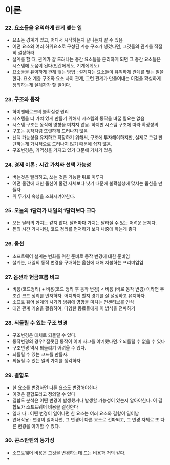 # 이론

### 22. 요소들을 유익하게 관게 맺는 일
* 요소는 경계가 있고, 어디서 시작하는지 끝나는지 알 수 있음
* 어떤 요소와 여러 하위요소로 구성된 계층 구조가 생겼다면, 그것들의 관계를 적절히 설정하라
* 설계를 할 때, 관계가 잘 드러나는 중간 요소들을 분리하게 되면 그 중간 요소들은 시스템에 도움이 된다(인간에게도, 기계에게도)
* 요소들을 유익하게 관계 맺는 방법 : 설계자는 요소들이 유익하게 관계를 맺는 일을 한다. 요소 계층 구조와 요소 사이 관계, 그런 관계가 만들어내는 이점을 확실하게 정의하는게 설계자가 할 일이다.

### 23. 구조와 동작
* 하이젠베르크의 불확실성 원리
* 시스템을 더 가치 있게 만들기 위해서 시스템의 동작을 바꿀 필요는 없음
* 시스템 구조는 동작에 영향을 미치지 않음. 하지만 시스템 구조에 따라 확장성의
* 구조는 동작처럼 또렷하게 드러나지 않음
* 선택 가능성을 유지하고 확장하기 위해서, 구조에 투자해야하지만, 실제로 그걸 판단하는게 가시적으로 드러나지 않기 때문에 쉽지 않음.
* 구조변경은, 가역성을 가지고 있기 떄문에 가치가 있음

### 24. 경제 이론 : 시간 가치와 선택 가능성
* 버는것은 빨리하고, 쓰는 것은 가능한 뒤로 미루자
* 어떤 물건에 대한 옵션이 물건 자체보다 낫기 때문에 불확실성에 맞서는 옵션을 만들자
* 위 두가지 속성을 조화시켜야한다.

### 25. 오늘의 1달러가 내일의 1달러보다 크다
* 모든 달러의 가치는 같지 않다. 달러마다 가치는 달라질 수 있는 어려운 문제다.
* 돈의 시간 가치처럼, 코드 정리를 먼저하기 보다 나중에 하는게 좋다

### 26. 옵션
* 소프트웨어 설계는 변화를 위한 준비로 동작 변경에 대한 준비임
* 설계는, 내일의 동작 변경을 구매하는 옵션에 대해 지불하는 프리미엄임

### 27. 옵션과 현금흐름 비교
* 비용(코드정리) + 비용(코드 정리 후 동작 변경) < 비용 (바로 동작 변경) 이라면 무조건 코드 정리를 먼저하자. 어디까지 할지 경계를 잘 설정하고 유지하자.
* 소프트 웨어 설계의 시기와 범위에 영향을 미치는 인센티브를 인식
* 대인 관계 기술을 활용하여, 다양한 동료들에게 이 방식을 전파하기


### 28. 되돌릴 수 있는 구조 변경
* 구조변경은 대체로 되돌릴 수 있다.
* 동작변경의 경우? 잘못된 동작이 이미 사고를 야기했다면..? 되돌릴 수 없을 수 있다
* 구조변경 역시 되돌리기 어려울 수 있다.
* 되돌릴 수 있는 코드를 만들자.
* 되돌릴 수 있는 일의 가치를 생각하자

### 29. 결합도
* 한 요소를 변경하면 다른 요소도 변경해야한다
* 이것은 결합도라고 정의할 수 있다
* 결합도 분석은 어떤 변경이 발생했거나 발생할 가능성이 있는지 알아야한다. 이 결합도가 소프트웨어 비용을 결정한다
* 일대 다 : 어떤 변경이 일어나면 한 요소는 여러 요소와 결합이 일어남
* 연쇄작용 : 변경이 일어나면, 그 변경이 다른 요소로 전파되고, 그 변경 자체로 또 다른 변경을 야기할 수 있다.


### 30. 콘스탄틴의 등가성
* 소프트웨어 비용은 그것을 변경하는데 드는 비용과 거의 같다.
* 